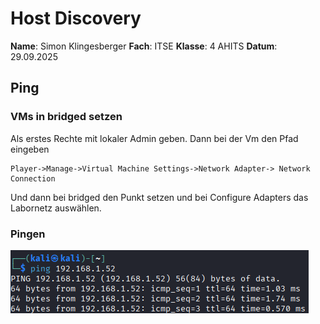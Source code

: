 # Host Discovery

**Name**: Simon Klingesberger
**Fach**: ITSE
**Klasse**: 4 AHITS
**Datum**: 29.09.2025

## Ping

### VMs in bridged setzen

Als erstes Rechte mit lokaler Admin geben. Dann bei der Vm den Pfad eingeben
```
Player->Manage->Virtual Machine Settings->Network Adapter-> Network Connection
```
Und dann bei bridged den Punkt setzen und bei Configure Adapters das Labornetz auswählen.

### Pingen

![Ping Kali zu MS](../Bilder/PingKalizuMS.png)
